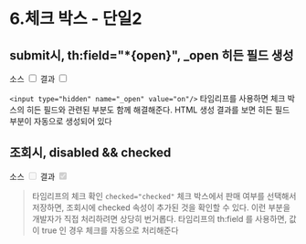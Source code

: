 # 6.체크 박스 - 단일2

## submit시, th:field="*{open}", _open 히든 필드 생성
소스
<input type="checkbox" id="open" th:field="*{open}" class="form-check-input">
결과
<input type="checkbox" id="open" class="form-check-input" name="open" value="true">
 <input type="hidden" name="_open" value="on"/>

 `<input type="hidden" name="_open" value="on"/>`
타임리프를 사용하면 체크 박스의 히든 필드와 관련된 부분도 함께 해결해준다. HTML 생성 결과를 보면
히든 필드 부분이 자동으로 생성되어 있다

## 조회시, disabled && checked
소스
<input type="checkbox" id="open" th:field="${item.open}" class="form-check-input" disabled>
결과
<input type="checkbox" id="open" class="form-check-input" disabled name="open" value="true" checked="checked">
 
> 타임리프의 체크 확인
`checked="checked"`
체크 박스에서 판매 여부를 선택해서 저장하면, 조회시에 checked 속성이 추가된 것을 확인할 수 있다. 
이런 부분을 개발자가 직접 처리하려면 상당히 번거롭다. 타임리프의 th:field 를 사용하면, 값이 true
인 경우 체크를 자동으로 처리해준다
